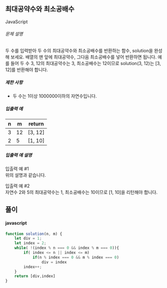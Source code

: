 ## 최대공약수와 최소공배수

JavaScript

###### 문제 설명

두 수를 입력받아 두 수의 최대공약수와 최소공배수를 반환하는 함수, solution을 완성해 보세요. 배열의 맨 앞에 최대공약수, 그다음 최소공배수를 넣어 반환하면 됩니다. 예를 들어 두 수 3, 12의 최대공약수는 3, 최소공배수는 12이므로 solution(3, 12)는 [3, 12]를 반환해야 합니다.

##### 제한 사항

-   두 수는 1이상 1000000이하의 자연수입니다.

##### 입출력 예

| n | m | return |
| --- | --- | --- |
| 3 | 12 | [3, 12] |
| 2 | 5 | [1, 10] |

##### 입출력 예 설명

입출력 예 #1\
위의 설명과 같습니다.

입출력 예 #2\
자연수 2와 5의 최대공약수는 1, 최소공배수는 10이므로 [1, 10]을 리턴해야 합니다.

## 풀이

#### javascript
```javascript
function solution(n, m) {
    let div = 1;
    let index = 2;
    while( !(index % n === 0 && index % m === 0)){
        if( index <= n || index <= m)
            if(n % index === 0 && m % index === 0)
                div = index
        index++;
    }
    return [div,index]
}
```